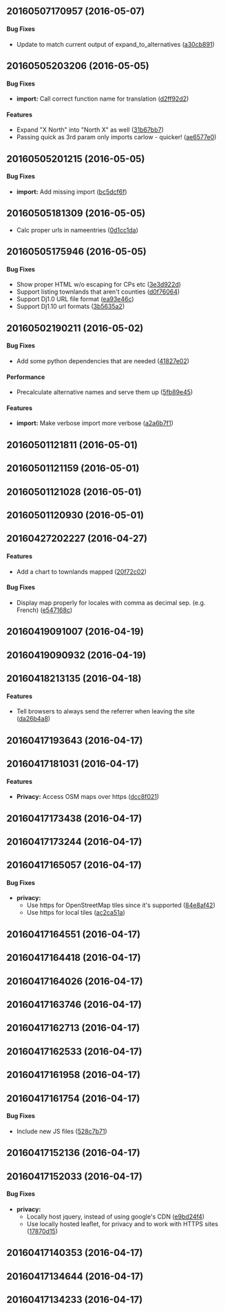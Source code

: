 <a name="20160507170957"></a>
## 20160507170957 (2016-05-07)


#### Bug Fixes

*   Update to match current output of expand_to_alternatives ([a30cb891](a30cb891))



<a name="20160505203206"></a>
## 20160505203206 (2016-05-05)


#### Bug Fixes

* **import:**  Call correct function name for translation ([d2ff92d2](d2ff92d2))

#### Features

*   Expand "X North" into "North X" as well ([31b67bb7](31b67bb7))
*   Passing quick as 3rd param only imports carlow - quicker! ([ae6577e0](ae6577e0))



<a name="20160505201215"></a>
## 20160505201215 (2016-05-05)

#### Bug Fixes

* **import:**  Add missing import ([bc5dcf6f](bc5dcf6f))

<a name="20160505181309"></a>


## 20160505181309 (2016-05-05)
*   Calc proper urls in nameentries ([0d1cc1da](0d1cc1da))


<a name="20160505175946"></a>
## 20160505175946 (2016-05-05)


#### Bug Fixes

*   Show proper HTML w/o escaping for CPs etc ([3e3d922d](3e3d922d))
*   Support listing townlands that aren't counties ([d0f76064](d0f76064))
*   Support Dj1.0 URL file format ([ea93e46c](ea93e46c))
*   Support Dj1.10 url formats ([3b5635a2](3b5635a2))



<a name="20160502190211"></a>
## 20160502190211 (2016-05-02)


#### Bug Fixes

*   Add some python dependencies that are needed ([41827e02](41827e02))

#### Performance

*   Precalculate alternative names and serve them up ([5fb89e45](5fb89e45))

#### Features

* **import:**  Make verbose import more verbose ([a2a6b7f1](a2a6b7f1))



<a name="20160501121811"></a>
## 20160501121811 (2016-05-01)




<a name="20160501121159"></a>
## 20160501121159 (2016-05-01)




<a name="20160501121028"></a>
## 20160501121028 (2016-05-01)




<a name="20160501120930"></a>
## 20160501120930 (2016-05-01)




<a name="20160427202227"></a>
## 20160427202227 (2016-04-27)


#### Features

*   Add a chart to townlands mapped ([20f72c02](20f72c02))

#### Bug Fixes

*   Display map properly for locales with comma as decimal sep. (e.g.  French) ([e547168c](e547168c))



<a name="20160419091007"></a>
## 20160419091007 (2016-04-19)




<a name="20160419090932"></a>
## 20160419090932 (2016-04-19)




<a name="20160418213135"></a>
## 20160418213135 (2016-04-18)


#### Features

*   Tell browsers to always send the referrer when leaving the site ([da26b4a8](da26b4a8))



<a name="20160417193643"></a>
## 20160417193643 (2016-04-17)




<a name="20160417181031"></a>
## 20160417181031 (2016-04-17)


#### Features

* **Privacy:**  Access OSM maps over https ([dcc8f021](dcc8f021))



<a name="20160417173438"></a>
## 20160417173438 (2016-04-17)




<a name="20160417173244"></a>
## 20160417173244 (2016-04-17)




<a name="20160417165057"></a>
## 20160417165057 (2016-04-17)


#### Bug Fixes

* **privacy:**
  *  Use https for OpenStreetMap tiles since it's supported ([84e8af42](84e8af42))
  *  Use https for local tiles ([ac2ca51a](ac2ca51a))



<a name="20160417164551"></a>
## 20160417164551 (2016-04-17)




<a name="20160417164418"></a>
## 20160417164418 (2016-04-17)




<a name="20160417164026"></a>
## 20160417164026 (2016-04-17)




<a name="20160417163746"></a>
## 20160417163746 (2016-04-17)




<a name="20160417162713"></a>
## 20160417162713 (2016-04-17)




<a name="20160417162533"></a>
## 20160417162533 (2016-04-17)




<a name="20160417161958"></a>
## 20160417161958 (2016-04-17)




<a name="20160417161754"></a>
## 20160417161754 (2016-04-17)


#### Bug Fixes

*   Include new JS files ([528c7b71](528c7b71))



<a name="20160417152136"></a>
## 20160417152136 (2016-04-17)




<a name="20160417152033"></a>
## 20160417152033 (2016-04-17)


#### Bug Fixes

* **privacy:**
  *  Locally host jquery, instead of using google's CDN ([e9bd24f4](e9bd24f4))
  *  Use locally hosted leaflet, for privacy and to work with HTTPS sites ([17870d15](17870d15))



<a name="20160417140353"></a>
## 20160417140353 (2016-04-17)




<a name="20160417134644"></a>
## 20160417134644 (2016-04-17)




<a name="20160417134233"></a>
## 20160417134233 (2016-04-17)




